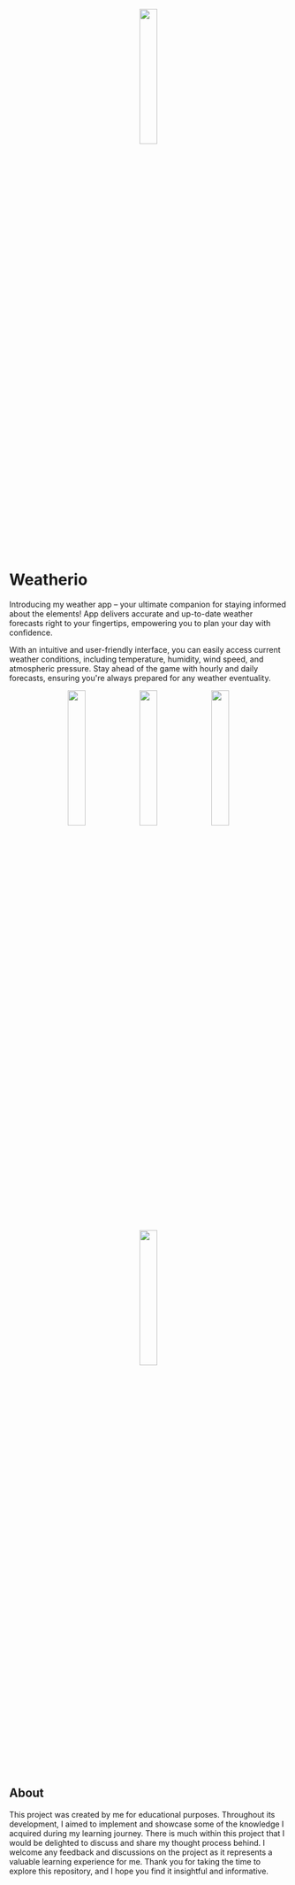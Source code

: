   <p align="center"> <img src="https://cdn.discordapp.com/attachments/327804857501351937/1135856375172452372/weatherio-high-resolution-logo-white-on-transparent-background.png" width="25%" height="25%"> </p>

# Weatherio

Introducing my weather app – your ultimate companion for staying informed about the elements! App delivers accurate and up-to-date weather forecasts right to your fingertips, empowering you to plan your day with confidence.

With an intuitive and user-friendly interface, you can easily access current weather conditions, including temperature, humidity, wind speed, and atmospheric pressure. Stay ahead of the game with hourly and daily forecasts, ensuring you're always prepared for any weather eventuality.


<p align="center">  <img src="https://cdn.discordapp.com/attachments/327804857501351937/1135861238933495858/Screenshot_20230801_120526.png" width="25%" height="25%"> <img src="https://cdn.discordapp.com/attachments/327804857501351937/1135861239260663848/Screenshot_20230801_120555.png" width="25%" height="25%"> <img src="https://cdn.discordapp.com/attachments/327804857501351937/1135861239734607892/Screenshot_20230801_120605.png" width="25%" height="25%"> <img  
src="https://cdn.discordapp.com/attachments/327804857501351937/1135861240233742377/Screenshot_20230801_120646.png" width="25%" height="25%"> </p>

## About

This project was created by me for educational purposes. Throughout its development, I aimed to implement and showcase some of the knowledge I acquired during my learning journey. There is much within this project that I would be delighted to discuss and share my thought process behind. I welcome any feedback and discussions on the project as it represents a valuable learning experience for me. Thank you for taking the time to explore this repository, and I hope you find it insightful and informative.

